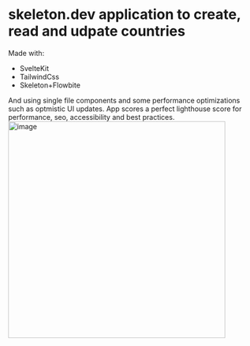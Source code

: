 # skeleton.dev application to create, read and udpate countries 

Made with:
- SvelteKit
- TailwindCss
- Skeleton+Flowbite

And using single file components and some performance optimizations such as optmistic UI updates.
App scores a perfect lighthouse score for performance, seo, accessibility and best practices. 
<img width="440" alt="image" src="https://github.com/AndryTafa/my-skeleton-app/assets/101065496/b6d4e777-1ece-4bc3-b0cd-a599d753ddab">
